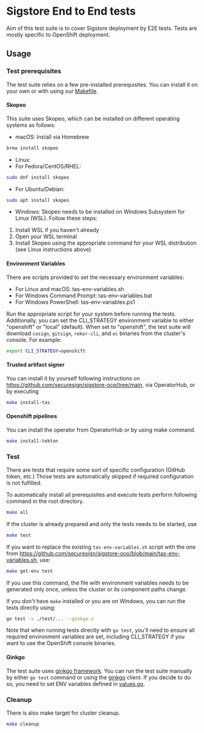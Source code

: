 # Sigstore End to End tests
Aim of this test suite is to cover Sigstore deployment by E2E tests. Tests are mostly specific to OpenShift deployment.

## Usage
### Test prerequisites
The test suite relies on a few pre-installed prerequisites. You can install it on your own or with using our [Makefile](./scripts/Makefile).

#### Skopeo
This suite uses Skopeo, which can be installed on different operating systems as follows:

- macOS: Install via Homebrew
```bash
brew install skopeo
```

- Linux:
- For Fedora/CentOS/RHEL:
```bash
sudo dnf install skopeo
```
- For Ubuntu/Debian:
```bash
sudo apt install skopeo
```

- Windows: Skopeo needs to be installed on Windows Subsystem for Linux (WSL). Follow these steps:
1. Install WSL if you haven't already
2. Open your WSL terminal
3. Install Skopeo using the appropriate command for your WSL distribution (see Linux instructions above)

#### Environment Variables
There are scripts provided to set the necessary environment variables:

- For Linux and macOS: tas-env-variables.sh
- For Windows Command Prompt: tas-env-variables.bat
- For Windows PowerShell: tas-env-variables.ps1

Run the appropriate script for your system before running the tests.  
Additionally, you can set the CLI_STRATEGY environment variable to either "openshift" or "local" (default). When set to "openshift", the test suite will download `cosign`, `gitsign`, `rekor-cli`, and `ec` binaries from the cluster's console. For example:
```bash
export CLI_STRATEGY=openshift
```

#### Trusted artifact signer
You can install it by yourself following instructions on https://github.com/securesign/sigstore-ocp/tree/main, via OperatorHub, or by executing
```bash
make install-tas
```
#### Openshift pipelines
You can install the operator from OperatorHub or by using make command.
```bash
make install-tekton
```

### Test
There are tests that require some sort of specific configuration (GitHub token, etc.)
Those tests are automatically skipped if required configuration is not fulfilled.

To automatically install all prerequisites and execute tests perform following command in the root directory.
```bash
make all
```

If the cluster is already prepared and only the tests needs to be started, use
```bash
make test
```
If you want to replace the existing `tas-env-variables.sh` script with the one from https://github.com/securesign/sigstore-ocp/blob/main/tas-env-variables.sh, use:
```bash
make get-env test
```
If you use this command, the file with environment variables needs to be generated only once, unless the cluster or its component paths change.

If you don't have `make` installed or you are on Windows, you can run the tests directly using:
```bash
go test -v ./test/... --ginkgo.v
```
Note that when running tests directly with `go test`, you'll need to ensure all required environment variables are set, including CLI_STRATEGY if you want to use the OpenShift console binaries.

#### Ginkgo
The test suite uses [ginkgo framework](https://onsi.github.io/ginkgo/). You can run the test suite manually by either `go test` command or using the [ginkgo](https://onsi.github.io/ginkgo/#installing-ginkgo) client.
If you decide to do so, you need to set ENV variables defined in [values.go](pkg/api/values.go).

### Cleanup
There is also make target for cluster cleanup.
```bash
make cleanup
```
